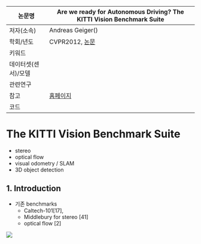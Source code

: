 |논문명 |Are we ready for Autonomous Driving? The KITTI Vision Benchmark Suite |
| --- | --- |
| 저자\(소속\) | Andreas Geiger\(\) |
| 학회/년도 | CVPR2012, [논문](http://www.cvlibs.net/publications/Geiger2012CVPR.pdf) |
| 키워드 | |
| 데이터셋(센서)/모델 | |
| 관련연구||
| 참고 |[홈페이지](http://www.cvlibs.net/datasets/kitti/) |
| 코드 | |


# The KITTI Vision Benchmark Suite

- stereo
- optical flow
- visual odometry / SLAM 
- 3D object detection



## 1. Introduction

-  기존 benchmarks
	- Caltech-101[17], 
	- Middlebury for stereo [41] 
	- optical flow [2]

![](https://i.imgur.com/AdIrsHK.png)
```

```


<!--stackedit_data:
eyJoaXN0b3J5IjpbNDc3MDI2Nzc4XX0=
-->